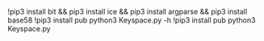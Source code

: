!pip3 install bit && pip3 install ice && pip3 install argparse && pip3 install base58
!pip3 install pub
python3 Keyspace.py -h
!pip3 install pub
python3 Keyspace.py
